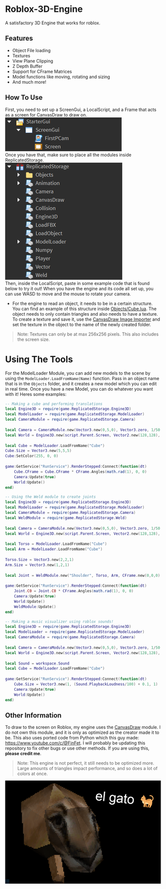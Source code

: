 # Roblox-3D-Engine
A satisfactory 3D Engine that works for roblox.

## Features
- Object File loading
- Textures
- View Plane Clipping
- Z Depth Buffer
- Support for CFrame Matrices
- Model functions like moving, rotating and sizing
- And much more!

## How To Use
First, you need to set up a ScreenGui, a LocalScript, and a Frame that acts as a screen for CanvasDraw to draw on.\
![Example1](Screenshots/image2.png)\
Once you have that, make sure to place all the modules inside ReplicatedStorage.\
![Example1](Screenshots/image3.png)\
Then, inside the LocalScript, paste in some example code that is found below to try it out! When you have the engine and its code all set up, you can use WASD to move and the mouse to rotate your camera.
- For the engine to read an object, it needs to be in a certain structure. You can find an example of this structure inside [Objects/Cube.lua]. The object needs to only contain triangles and also needs to have a texture. To create a texture and save it, use the [CanvasDraw Image Importer] and set the texture in the object to the name of the newly created folder.
> Note: Textures can only be at max 256x256 pixels. This also includes the screen size.

# Using The Tools
For the ModelLoader Module, you can add new models to the scene by using the ``ModelLoader.LoadFromName(Name)`` function. Pass in an object name that is in the `Objects` folder, and it creates a new model which you can edit in real time. Once you have a new Model, you can do whatever you want with it! Heres some examples:
```lua
-- Making a cube and performing translations
local Engine3D = require(game.ReplicatedStorage.Engine3D)
local ModelLoader = require(game.ReplicatedStorage.ModelLoader)
local CameraModule = require(game.ReplicatedStorage.Camera)

local Camera = CameraModule.new(Vector3.new(0,5,0), Vector3.zero, 1/50, "Freecam")
local World = Engine3D.new(script.Parent.Screen, Vector2.new(128,128), Camera, 70, false)

local Cube = ModelLoader.LoadFromName("Cube")
Cube.Size = Vector3.new(5,5,5)
Cube:SetColor(255, 0, 0)

game:GetService("RunService").RenderStepped:Connect(function(dt)
	Cube.CFrame = Cube.CFrame * CFrame.Angles(math.rad(1), 0, 0)
	Camera:Update(true)
	World:Update()
end)
```
```lua
-- Using the Weld module to create joints
local Engine3D = require(game.ReplicatedStorage.Engine3D)
local ModelLoader = require(game.ReplicatedStorage.ModelLoader)
local CameraModule = require(game.ReplicatedStorage.Camera)
local WeldModule = require(game.ReplicatedStorage.Weld)

local Camera = CameraModule.new(Vector3.new(0,5,0), Vector3.zero, 1/50, "Freecam")
local World = Engine3D.new(script.Parent.Screen, Vector2.new(128,128), Camera, 70, false)

local Torso = ModelLoader.LoadFromName("Cube")
local Arm = ModelLoader.LoadFromName("Cube")

Torso.Size = Vector3.new(2,2,1)
Arm.Size = Vector3.new(1,2,1)

local Joint = WeldModule.new("Shoulder", Torso, Arm, CFrame.new(0,0,0), CFrame.new(0,0,0))

game:GetService("RunService").RenderStepped:Connect(function(dt)
	Joint.C0 = Joint.C0 * CFrame.Angles(math.rad(1), 0, 0)
	Camera:Update(true)
	World:Update()
	WeldModule:Update()
end)
```
```lua
-- Making a music visualizer using roblox sounds!
local Engine3D = require(game.ReplicatedStorage.Engine3D)
local ModelLoader = require(game.ReplicatedStorage.ModelLoader)
local CameraModule = require(game.ReplicatedStorage.Camera)

local Camera = CameraModule.new(Vector3.new(0,5,0), Vector3.zero, 1/50, "Freecam")
local World = Engine3D.new(script.Parent.Screen, Vector2.new(128,128), Camera, 70, false)

local Sound = workspace.Sound
local Cube = ModelLoader.LoadFromName("Cube")

game:GetService("RunService").RenderStepped:Connect(function(dt)
	Cube.Size = Vector3.new(1, (Sound.PlaybackLoudness/100) + 0.1, 1)
	Camera:Update(true)
	World:Update()
end)
```

## Other Information
To draw to the screen on Roblox, my engine uses the [CanvasDraw] module. I do not own this module, and it is only as optimized as the creator made it to be.
This also uses ported code from Python which this guy made: https://www.youtube.com/c/@FinFet.
I will probably be updating this repository to fix other bugs or use other methods. If you are using this, __please credit me__.
> Note: This engine is not perfect, it still needs to be optimized more. Large amounts of triangles impact performance, and so does a lot of colors at once.

![el gato](Screenshots/image.png)

[CanvasDraw]: <https://devforum.roblox.com/t/canvasdraw-a-powerful-pixel-based-graphics-engine-draw-pixels-lines-triangles-read-png-image-data-and-much-more/1624633>
[CanvasDraw Image Importer]: <https://create.roblox.com/marketplace/asset/8580432843/CanvasDraw-Image-Importer>
[Objects/Cube.lua]: <https://github.com/OrangeCash090/Roblox-3D-Engine/blob/main/Objects/Cube.lua>
